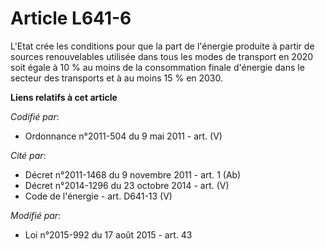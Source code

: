 # Article L641-6

L'Etat crée les conditions pour que la part de l'énergie produite à partir de sources renouvelables utilisée dans tous les
modes de transport en 2020 soit égale à 10 % au moins de la consommation finale d'énergie dans le secteur des transports et à
au moins 15 % en 2030.

**Liens relatifs à cet article**

_Codifié par_:

  - Ordonnance n°2011-504 du 9 mai 2011 - art. (V)

_Cité par_:

  - Décret n°2011-1468 du 9 novembre 2011 - art. 1 (Ab)
  - Décret n°2014-1296 du 23 octobre 2014 - art. (V)
  - Code de l'énergie - art. D641-13 (V)

_Modifié par_:

  - Loi n°2015-992 du 17 août 2015 - art. 43

